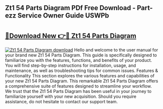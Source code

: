 ## Zt1 54 Parts Diagram PDf Free Download - Part-ezz Service Owner Guide USWPb

# <h2><a href="http://dfhoc9l.blite.top/?on=Zt1+54+Parts+Diagram">🔗Download New 👉🔴 Zt1 54 Parts Diagram</a></h2>

[![Zt1 54 Parts Diagram download](https://i.imgur.com/lujVjoI.png)](http://dfhoc9l.blite.top/?on=Zt1+54+Parts+Diagram)
Hello and welcome to the user manual for your brand new Zt1 54 Parts Diagram. This guide is specifically designed to familiarize you with the features, functions, and benefits of your product. You will find step-by-step instructions for installation, usage, and maintenance, as well as troubleshooting tips for common issues. Features & Functionality This section explores the various features and capabilities of your new Zt1 54 Parts Diagram. This remarkable Zt1 54 Parts Diagram offers a comprehensive suite of features designed to streamline your workflow. We trust that the Zt1 54 Parts Diagram has been useful in your journey to familiarize yourself with your new acquisition. Should you require assistance, do not hesitate to contact our support team.
